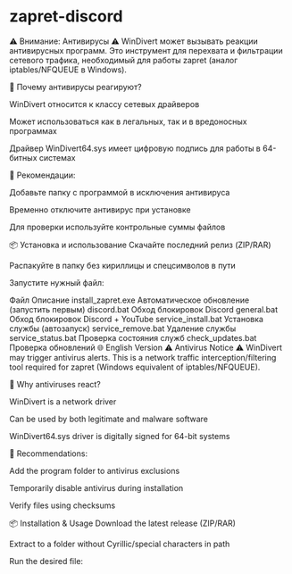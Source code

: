 # zapret-discord
⚠️ Внимание: Антивирусы ⚠️
WinDivert может вызывать реакции антивирусных программ.
Это инструмент для перехвата и фильтрации сетевого трафика, необходимый для работы zapret (аналог iptables/NFQUEUE в Windows).

🔹 Почему антивирусы реагируют?

WinDivert относится к классу сетевых драйверов

Может использоваться как в легальных, так и в вредоносных программах

Драйвер WinDivert64.sys имеет цифровую подпись для работы в 64-битных системах

🔹 Рекомендации:

Добавьте папку с программой в исключения антивируса

Временно отключите антивирус при установке

Для проверки используйте контрольные суммы файлов

📦 Установка и использование
Скачайте последний релиз (ZIP/RAR)

Распакуйте в папку без кириллицы и спецсимволов в пути

Запустите нужный файл:

Файл	Описание
install_zapret.exe	Автоматическое обновление (запустить первым)
discord.bat	Обход блокировок Discord
general.bat	Обход блокировок Discord + YouTube
service_install.bat	Установка службы (автозапуск)
service_remove.bat	Удаление службы
service_status.bat	Проверка состояния служб
check_updates.bat	Проверка обновлений
🌐 English Version
⚠️ Antivirus Notice ⚠️
WinDivert may trigger antivirus alerts.
This is a network traffic interception/filtering tool required for zapret (Windows equivalent of iptables/NFQUEUE).

🔹 Why antiviruses react?

WinDivert is a network driver

Can be used by both legitimate and malware software

WinDivert64.sys driver is digitally signed for 64-bit systems

🔹 Recommendations:

Add the program folder to antivirus exclusions

Temporarily disable antivirus during installation

Verify files using checksums

📦 Installation & Usage
Download the latest release (ZIP/RAR)

Extract to a folder without Cyrillic/special characters in path

Run the desired file:

